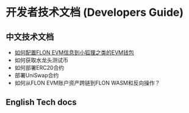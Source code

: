 # 开发者技术文档 (Developers Guide) 

## 中文技术文档

- [如何配置FLON EVM信息到小狐狸之类的EVM钱包](cn/如何配置FLON-EVM信息到小狐狸之类的EVM钱包.md)
- 如何获取水龙头测试币
- 如何部署ERC20合约
- 部署UniSwap合约
- 如何从FLON EVM账户资产跨链到FLON WASM和反向操作？
  
## English Tech docs
